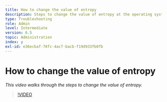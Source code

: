 ```yaml
---
title: How to change the value of entropy
description: Steps to change the value of entropy at the operating system level
type: Troubleshooting
role: Admin
level: Intermediate
version: 6.5
topic: Administration
index: y
exl-id: e36ecbaf-78fc-4acf-bacb-f19d933fb0fb
---
```

# How to change the value of entropy

*This video walks through the steps to change the value of entropy.*

>[!VIDEO](https://video.tv.adobe.com/v/335494?quality=9&learn=on)

